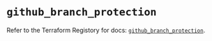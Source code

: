 # `github_branch_protection`

Refer to the Terraform Registory for docs: [`github_branch_protection`](https://registry.terraform.io/providers/integrations/github/5.33.0/docs/resources/branch_protection).
